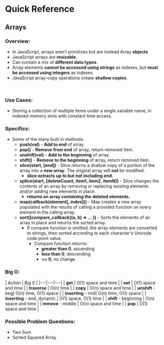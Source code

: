 # Quick Reference

## Arrays

### Overview:

  - In JavaScript, arrays aren't primitives but are instead Array **objects**.
  - JavaScript arrays are **resizable**.
  - Can contain a mix of **different data types**. 
  - Array elements **cannot be accessed using strings** as indexes, but **must be accessed using integers** as indexes.
  - JavaScript array-copy operations create **shallow copies**.
<br>

### Use Cases:

  - Storing a collection of multiple items under a single variable name, in indexed memory slots with constant time access.


### Specifics:

  - Some of the many built in methods:
    - **push(val)** - **Add to end** of array.
    - **pop()** - **Remove from end** of array, return removed item.
    - **unshift(val)** - **Add to the beginning** of array.
    - **shift()** - **Remove to the beginning** of array, return removed item.
    - **slice(start, [end])** - Slice returns a shallow copy of a portion of the array into a **new array**. The original array will **not** be modified.
      - **slice extracts up to but not including end.**
    - **splice(start, [deleteCount, item1, item2, itemN])** - Slice changes the contents of an array by removing or replacing existing elements and/or adding new elements in place.
      - **returns an array containing the deleted elements.**
    - **map(callback(element[, index]))** - Map creates a new array populated with the results of calling a provided function on every element in the calling array.
    - **sort([compare_callback((a, b) => ... ))** - Sorts the elements of an array in place and returns the sorted array. 
      - If compare function is omitted, the array elements are converted to strings, then sorted according to each character's Unicode code point value.
        - Compare function returns:
          - **greater than 0**, ascending
          - **less than 0**, descending
          - **== 0**, no change

### Big O:

| Action  | Big 0  |
|---|---|---|
|  **get** | O(1) space and time  |
|  **set** | O(1) space and time  |
| **traverse** | O(n) time  |
| **copy** | O(n) space and time  |
|  **unshift** - beg| O(n) time, O(1) space |
|  **inserting** - mid| O(n) time, O(1) space |
|  **inserting** - end, dynamic | O(1) space, O(1) time |
|  **shift** - beginning | O(n) space and time  |
|  **remove** - middle | O(n) space and time  |
|  **pop** | O(1) space and time |

### Possible Problem Questions:

  - Two Sum
  - Sorted Squared Array